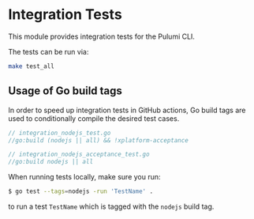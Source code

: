 # Integration Tests

This module provides integration tests for the Pulumi CLI. 

The tests can be run via:

``` sh
make test_all
```

## Usage of Go build tags

In order to speed up integration tests in GitHub actions, Go build tags are used to conditionally compile the desired test cases.

```go
// integration_nodejs_test.go
//go:build (nodejs || all) && !xplatform-acceptance

// integration_nodejs_acceptance_test.go
//go:build nodejs || all
```

When running tests locally, make sure you run:

```bash
$ go test --tags=nodejs -run 'TestName' .
```

to run a test `TestName` which is tagged with the `nodejs` build tag.